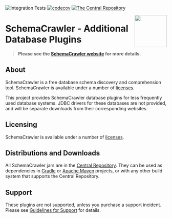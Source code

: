 ![Integration Tests](https://github.com/schemacrawler/SchemaCrawler-Database-Plugins/workflows/Integration%20Tests/badge.svg)
[![codecov](https://app.codecov.io/gh/schemacrawler/SchemaCrawler/branch/master/graph/badge.svg)](https://app.codecov.io/gh/schemacrawler/SchemaCrawler-Database-Plugins)
[![The Central Repository](https://img.shields.io/maven-central/v/us.fatehi/schemacrawler-database-plugins-parent.svg)](https://search.maven.org/search?q=g:us.fatehi%20schemacrawler*)



<img src="https://raw.githubusercontent.com/schemacrawler/SchemaCrawler/master/schemacrawler-website/src/site/resources/images/schemacrawler_logo.png" height="100px" width="100px" align="right" />

# SchemaCrawler - Additional Database Plugins

> **Please see the [SchemaCrawler website](https://www.schemacrawler.com/) for more details.**

## About

SchemaCrawler is a free database schema discovery and comprehension tool. SchemaCrawler is available under a number of [licenses](https://sualeh.github.io/SchemaCrawler/license.html).

This project provides SchemaCrawler database plugins for less frequently used database systems. JDBC drivers for these databases are not provided, and will be separate downloads from their corresponding websites. 

## Licensing

SchemaCrawler is available under a number of [licenses](https://www.schemacrawler.com/license.html).

## Distributions and Downloads

All SchemaCrawler jars are in the [Central Repository](https://search.maven.org/search?q=g:us.fatehi%20a:schemacrawler*). They can be used as dependencies in [Gradle](https://gradle.org/) or [Apache Maven](https://maven.apache.org/) projects, or with any other build system that supports the Central Repository. 

## Support

These plugins are not supported, unless you purchase a support incident. Please see [Guidelines for Support](https://sualeh.github.io/SchemaCrawler/consulting.html) for details.
